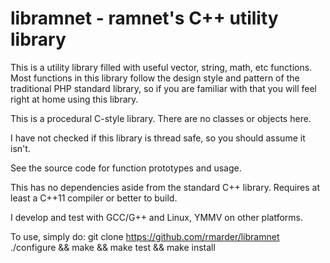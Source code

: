 # libramnet - ramnet's C++ utility library

This is a utility library filled with useful vector, string, math, etc functions.
Most functions in this library follow the design style and pattern of the traditional PHP standard library, 
so if you are familiar with that you will feel right at home using this library.

This is a procedural C-style library. There are no classes or objects here.

I have not checked if this library is thread safe, so you should assume it isn't.

See the source code for function prototypes and usage.

This has no dependencies aside from the standard C++ library.
Requires at least a C++11 compiler or better to build.

I develop and test with GCC/G++ and Linux, YMMV on other platforms.

To use, simply do:
git clone https://github.com/rmarder/libramnet
./configure && make && make test && make install
